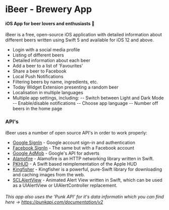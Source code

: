# iBeer - Brewery App
#### iOS App for beer lovers and enthusiasts :beers:


iBeer is a free, open-source iOS application with detailed information about different beers written using Swift 5 and available for iOS 12 and above.

  - Login with a social media profile
  - Listing of different beers
  - Detailed information about each beer
  - Add a beer to a list of 'Favourites'
  - Share a beer to Facebook
  - Local Push Notifications
  - Filtering beers by name, ingredients, etc.
  - Today Widget Extension presenting a random beer
  - Localisation in multiple languages
  - Multiple app settings, including:
-- Switch between Light and Dark Mode
-- Enable/disable notifications
-- Choose app language
-- Number off beers in the home page


### API's

iBeer uses a number of open source API's in order to work properly:
* [Google SignIn] - Google account sign-in and authentication
* [Facebook SignIn] - The same but with a Facebook account
*  [Google AdMob] - Google's API for adverts
*  [Alamofire] - Alamofire is an HTTP networking library written in Swift.
* [PKHUD] - A Swift based reimplementation of the Apple HUD
* [Kingfisher] - Kingfisher is a powerful, pure-Swift library for downloading and caching images from the web.
* [SCLAlertView] - Animated Alert View written in Swift, which can be used as a UIAlertView or UIAlertController replacement.



###### *This app also uses the 'Punk API' for it's data informatin which you can find here -> https://punkapi.com/documentation/v2*


[//]: # (These are reference links used in the body of this note and get stripped out when the markdown processor does its job. There is no need to format nicely because it shouldn't be seen. Thanks SO - http://stackoverflow.com/questions/4823468/store-comments-in-markdown-syntax)


   [Google SignIn]: https://developers.google.com/identity/sign-in/ios?
   [Facebook SignIn]: <https://developers.facebook.com/docs/ios/>
   [Google AdMob]: <https://developers.google.com/admob/ios/quick-start>
   [Alamofire]: <https://github.com/Alamofire/Alamofire>
   [PKHUD]: <https://github.com/pkluz/PKHUD>
   [Kingfisher]: <https://github.com/onevcat/Kingfisher>
   [SCLAlertView]: <https://github.com/vikmeup/SCLAlertView-Swift>



